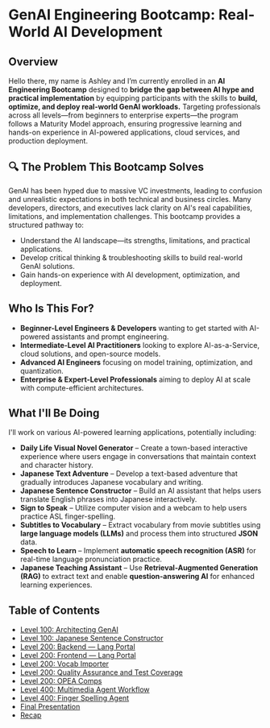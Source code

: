 # GenAI Engineering Bootcamp: Real-World AI Development

## Overview

Hello there, my name is Ashley and I’m currently enrolled in an **AI Engineering Bootcamp** designed to **bridge the gap between AI hype and practical implementation** by equipping participants with the skills to **build, optimize, and deploy real-world GenAI workloads.** Targeting professionals across all levels—from beginners to enterprise experts—the program follows a Maturity Model approach, ensuring progressive learning and hands-on experience in AI-powered applications, cloud services, and production deployment.

## 🔍 The Problem This Bootcamp Solves

GenAI has been hyped due to massive VC investments, leading to confusion and unrealistic expectations in both technical and business circles. Many developers, directors, and executives lack clarity on AI's real capabilities, limitations, and implementation challenges. This bootcamp provides a structured pathway to:
- Understand the AI landscape—its strengths, limitations, and practical applications.
- Develop critical thinking & troubleshooting skills to build real-world GenAI solutions.
- Gain hands-on experience with AI development, optimization, and deployment.

## Who Is This For?

- **Beginner-Level Engineers & Developers** wanting to get started with AI-powered assistants and prompt engineering.
- **Intermediate-Level AI Practitioners** looking to explore AI-as-a-Service, cloud solutions, and open-source models.
- **Advanced AI Engineers** focusing on model training, optimization, and quantization.
- **Enterprise & Expert-Level Professionals** aiming to deploy AI at scale with compute-efficient architectures.

## What I'll Be Doing

I'll work on various AI-powered learning applications, potentially including:

- **Daily Life Visual Novel Generator** – Create a town-based interactive experience where users engage in conversations that maintain context and character history.
- **Japanese Text Adventure** – Develop a text-based adventure that gradually introduces Japanese vocabulary and writing.
- **Japanese Sentence Constructor** – Build an AI assistant that helps users translate English phrases into Japanese interactively.
- **Sign to Speak** – Utilize computer vision and a webcam to help users practice ASL finger-spelling.
- **Subtitles to Vocabulary** – Extract vocabulary from movie subtitles using **large language models (LLMs)** and process them into structured **JSON** data.
- **Speech to Learn** – Implement **automatic speech recognition (ASR)** for real-time language pronunciation practice.
- **Japanese Teaching Assistant** – Use **Retrieval-Augmented Generation (RAG)** to extract text and enable **question-answering AI** for enhanced learning experiences.

## Table of Contents

- [Level 100: Architecting GenAI](./week1.md)
- [Level 100: Japanese Sentence Constructor](./week2.md)
- [Level 200: Backend — Lang Portal](./week3.md)
- [Level 200: Frontend — Lang Portal](./week4.md)
- [Level 200: Vocab Importer](./week5.md)
- [Level 200: Quality Assurance and Test Coverage](./week6.md)
- [Level 200: OPEA Comps](./week7.md)
- [Level 400: Multimedia Agent Workflow](./week8.md)
- [Level 400: Finger Spelling Agent](./week9.md)
- [Final Presentation](./presentation.md)
- [Recap](./recap.md)
